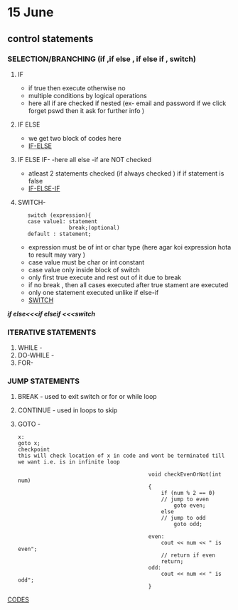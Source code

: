 # 15 June
## control statements 
### SELECTION/BRANCHING (if ,if else , if else if , switch)
1. IF 
   - if true then execute otherwise no 
   - multiple conditions by logical operations 
   - here all if are checked if nested (ex- email and password if we click forget pswd then it ask for further info )
3. IF ELSE 
   - we get two block of codes here 
   - [IF-ELSE](15June_IfElse.c)
5. IF ELSE IF-
   -here all else -if are NOT checked 
   - atleast 2 statements checked (if always checked ) if if statement is false
   - [IF-ELSE-IF](15June_IfElse-If.c)
6. SWITCH- 

          switch (expression){
          case value1: statement 
                       break;(optional)
          default : statement;
         
    - expression must be of int or char type (here agar koi expression hota to result may vary )
    - case value must be char or int constant 
    - case value only inside block of switch 
    - only first true execute and rest out of it due to break
    - if no break , then all cases executed after true stament are executed 
    - only one statement executed unlike if else-if 
    - [SWITCH](15June_SwitchWithGoto.c)
 
 ***if else<<<if elseif <<<switch***
            
### ITERATIVE STATEMENTS 
1. WHILE -
2. DO-WHILE -
3. FOR-
                               
### JUMP STATEMENTS 
1. BREAK - used to exit switch or for or while loop 
2. CONTINUE - used in loops to skip
3. GOTO -
              
    ```
    x:
    goto x; 
    checkpoint 
    this will check location of x in code and wont be terminated till we want i.e. is in infinite loop
    ```
                            
                               
                                                
                                                void checkEvenOrNot(int num)
                                                {
                                                    if (num % 2 == 0)
                                                    // jump to even
                                                        goto even; 
                                                    else
                                                    // jump to odd
                                                        goto odd; 

                                                even:
                                                    cout << num << " is even";
                                                    // return if even
                                                    return; 
                                                odd:
                                                    cout << num << " is odd";
                                                }
[CODES](15June_ControlStatements.c)
